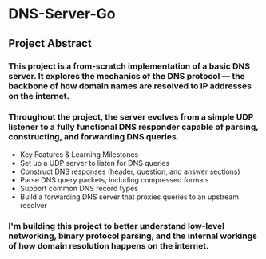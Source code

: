 # DNS-Server-Go

## Project Abstract

### This project is a from-scratch implementation of a basic DNS server. It explores the mechanics of the DNS protocol — the backbone of how domain names are resolved to IP addresses on the internet.

### Throughout the project, the server evolves from a simple UDP listener to a fully functional DNS responder capable of parsing, constructing, and forwarding DNS queries.

- Key Features & Learning Milestones
- Set up a UDP server to listen for DNS queries
- Construct DNS responses (header, question, and answer sections)
- Parse DNS query packets, including compressed formats
- Support common DNS record types
- Build a forwarding DNS server that proxies queries to an upstream resolver

### I'm building this project to better understand low-level networking, binary protocol parsing, and the internal workings of how domain resolution happens on the internet.
